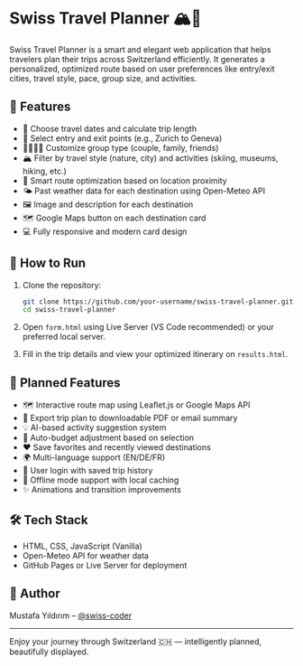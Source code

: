 # Swiss Travel Planner 🏔️🚆

Swiss Travel Planner is a smart and elegant web application that helps travelers plan their trips across Switzerland efficiently. It generates a personalized, optimized route based on user preferences like entry/exit cities, travel style, pace, group size, and activities.

## 🌟 Features

- 📅 Choose travel dates and calculate trip length
- 🚉 Select entry and exit points (e.g., Zurich to Geneva)
- 👨‍👩‍👧‍👦 Customize group type (couple, family, friends)
- 🏔️ Filter by travel style (nature, city) and activities (skiing, museums, hiking, etc.)
- 📍 Smart route optimization based on location proximity
- 🌤️ Past weather data for each destination using Open-Meteo API
- 🖼️ Image and description for each destination
- 🗺️ Google Maps button on each destination card
- 💻 Fully responsive and modern card design

## 🚀 How to Run

1. Clone the repository:
   ```bash
   git clone https://github.com/your-username/swiss-travel-planner.git
   cd swiss-travel-planner
   ```

2. Open `form.html` using Live Server (VS Code recommended) or your preferred local server.

3. Fill in the trip details and view your optimized itinerary on `results.html`.

## 🔮 Planned Features

- 🗺️ Interactive route map using Leaflet.js or Google Maps API
- 📄 Export trip plan to downloadable PDF or email summary
- 💡 AI-based activity suggestion system
- 🧠 Auto-budget adjustment based on selection
- ❤️ Save favorites and recently viewed destinations
- 🌍 Multi-language support (EN/DE/FR)
- 👤 User login with saved trip history
- 🧩 Offline mode support with local caching
- ✨ Animations and transition improvements

## 🛠️ Tech Stack

- HTML, CSS, JavaScript (Vanilla)
- Open-Meteo API for weather data
- GitHub Pages or Live Server for deployment

## 👤 Author

Mustafa Yıldırım – [@swiss-coder](https://github.com/swiss-coder)

---

Enjoy your journey through Switzerland 🇨🇭 — intelligently planned, beautifully displayed.
